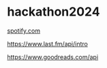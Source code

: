 # hackathon2024

[spotify.com](https://developer.spotify.com/documentation/web-api)

https://www.last.fm/api/intro  

https://www.goodreads.com/api


